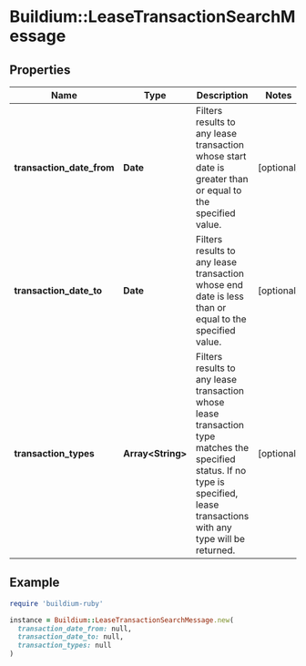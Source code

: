 # Buildium::LeaseTransactionSearchMessage

## Properties

| Name | Type | Description | Notes |
| ---- | ---- | ----------- | ----- |
| **transaction_date_from** | **Date** | Filters results to any lease transaction whose start date is greater than or equal to the specified value. | [optional] |
| **transaction_date_to** | **Date** | Filters results to any lease transaction whose end date is less than or equal to the specified value. | [optional] |
| **transaction_types** | **Array&lt;String&gt;** | Filters results to any lease transaction whose lease transaction type matches the specified status. If no type is specified, lease transactions with any type will be returned. | [optional] |

## Example

```ruby
require 'buildium-ruby'

instance = Buildium::LeaseTransactionSearchMessage.new(
  transaction_date_from: null,
  transaction_date_to: null,
  transaction_types: null
)
```

